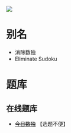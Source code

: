 ![](https://cn.sudoku.today/pic/04/eliminate/70442_496131.png)

# 别名

- 消除数独
- Eliminate Sudoku

# 题库

## 在线题库

- ~~[今日数独]~~ 【选题不便】

[今日数独]: https://cn.sudoku.today/g-eliminate-sudoku/